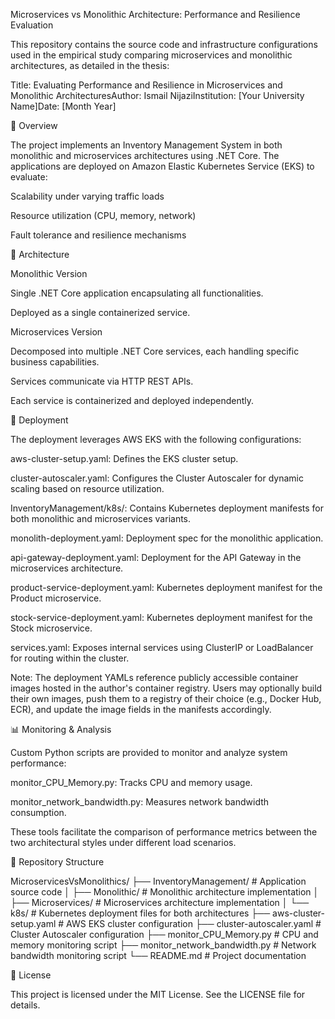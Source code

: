 Microservices vs Monolithic Architecture: Performance and Resilience Evaluation

This repository contains the source code and infrastructure configurations used in the empirical study comparing microservices and monolithic architectures, as detailed in the thesis:

Title: Evaluating Performance and Resilience in Microservices and Monolithic ArchitecturesAuthor: Ismail NijaziInstitution: [Your University Name]Date: [Month Year]

📘 Overview

The project implements an Inventory Management System in both monolithic and microservices architectures using .NET Core. The applications are deployed on Amazon Elastic Kubernetes Service (EKS) to evaluate:

Scalability under varying traffic loads

Resource utilization (CPU, memory, network)

Fault tolerance and resilience mechanisms

🧱 Architecture

Monolithic Version

Single .NET Core application encapsulating all functionalities.

Deployed as a single containerized service.

Microservices Version

Decomposed into multiple .NET Core services, each handling specific business capabilities.

Services communicate via HTTP REST APIs.

Each service is containerized and deployed independently.

🚀 Deployment

The deployment leverages AWS EKS with the following configurations:

aws-cluster-setup.yaml: Defines the EKS cluster setup.

cluster-autoscaler.yaml: Configures the Cluster Autoscaler for dynamic scaling based on resource utilization.

InventoryManagement/k8s/: Contains Kubernetes deployment manifests for both monolithic and microservices variants.

monolith-deployment.yaml: Deployment spec for the monolithic application.

api-gateway-deployment.yaml: Deployment for the API Gateway in the microservices architecture.

product-service-deployment.yaml: Kubernetes deployment manifest for the Product microservice.

stock-service-deployment.yaml: Kubernetes deployment manifest for the Stock microservice.

services.yaml: Exposes internal services using ClusterIP or LoadBalancer for routing within the cluster.

Note: The deployment YAMLs reference publicly accessible container images hosted in the author's container registry. Users may optionally build their own images, push them to a registry of their choice (e.g., Docker Hub, ECR), and update the image fields in the manifests accordingly.

📊 Monitoring & Analysis

Custom Python scripts are provided to monitor and analyze system performance:

monitor_CPU_Memory.py: Tracks CPU and memory usage.

monitor_network_bandwidth.py: Measures network bandwidth consumption.

These tools facilitate the comparison of performance metrics between the two architectural styles under different load scenarios.

📁 Repository Structure

MicroservicesVsMonolithics/
├── InventoryManagement/           # Application source code
│   ├── Monolithic/                # Monolithic architecture implementation
│   ├── Microservices/             # Microservices architecture implementation
│   └── k8s/                       # Kubernetes deployment files for both architectures
├── aws-cluster-setup.yaml         # AWS EKS cluster configuration
├── cluster-autoscaler.yaml        # Cluster Autoscaler configuration
├── monitor_CPU_Memory.py          # CPU and memory monitoring script
├── monitor_network_bandwidth.py   # Network bandwidth monitoring script
└── README.md                      # Project documentation

📜 License

This project is licensed under the MIT License. See the LICENSE file for details.

